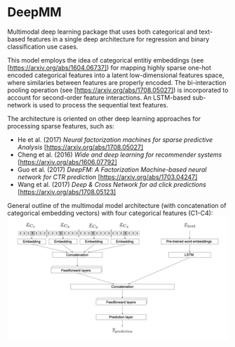 # DeepMM
Multimodal deep learning package that uses both categorical and text-based features in a single deep architecture for regression and binary classification use cases.

This model employs the idea of categorical entitiy embeddings (see [https://arxiv.org/abs/1604.06737]) for mapping highly sparse one-hot encoded categorical features into a latent low-dimensional features space, where similaries between features are properly encoded. The bi-interaction pooling operation (see [https://arxiv.org/abs/1708.05027]) is incorporated to account for second-order feature interactions. An LSTM-based sub-network is used to process the sequential text features.

The architecture is oriented on other deep learning approaches for processing sparse features, such as:
* He et al. (2017) *Neural factorization machines for sparse predictive Analysis* [https://arxiv.org/abs/1708.05027]
* Cheng et al. (2016) *Wide and deep learning for recommender systems* [https://arxiv.org/abs/1606.07792]
* Guo et al. (2017) *DeepFM: A Factorization Machine-based neural network for CTR prediction* [https://arxiv.org/abs/1703.04247]
* Wang et al. (2017) *Deep & Cross Network for ad click predictions* [https://arxiv.org/abs/1708.05123]


General outline of the multimodal model architecture (with concatenation of categorical embedding vectors) with four categorical features (C1-C4):
![image](img/multimodal_model.png)

